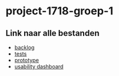 # project-1718-groep-1
## Link naar alle bestanden
- [backlog](https://docs.google.com/spreadsheets/d/1kQ_HD2QRPjROSTdwoaTNldk9pZmP97cPmHkNTXkwS_8/edit#gid=0)
- [tests](https://docs.google.com/document/d/1QfTcul57CWqtoFI0D6Ya8jI8BKZsubjuvodAa6nB6Nk/edit)
- [prototype](https://projects.invisionapp.com/share/CVG13640375XW4#/screens/284460274)
- [usability dashboard](/UsabilityDashboard.pdf)

